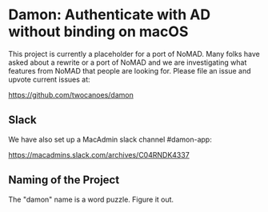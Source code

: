 # Damon: Authenticate with AD without binding on macOS #

This project is currently a placeholder for a port of NoMAD. Many folks have asked about a rewrite or a port of NoMAD and we are investigating what features from NoMAD that people are looking for. Please file an issue and upvote current issues at:

https://github.com/twocanoes/damon

## Slack 
We have also set up a MacAdmin slack channel #damon-app:

https://macadmins.slack.com/archives/C04RNDK4337

## Naming of the Project
The "damon" name is a word puzzle. Figure it out.
